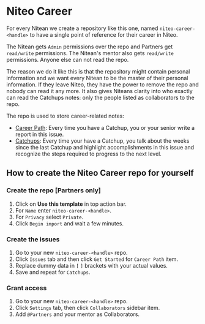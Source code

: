 # Niteo Career

For every Nitean we create a repository like this one, named `niteo-career-<handle>` to have a single point of reference for their career in Niteo.

The Nitean gets `Admin` permissions over the repo and Partners get `read/write` permissions. The Nitean's mentor also gets `read/write` permissions. Anyone else can not read the repo.

The reason we do it like this is that the repository might contain personal information and we want every Nitean to be the master of their personal information. If they leave Niteo, they have the power to remove the repo and nobody can read it any more. It also gives Niteans clarity into who exactly can read the Catchups notes: only the people listed as collaborators to the repo.

The repo is used to store career-related notes:
* [Career Path](https://github.com/niteoweb/niteo-career/issues/1): Every time you have a Catchup, you or your senior write a report in this issue.
* [Catchups](https://github.com/niteoweb/niteo-career/issues/2): Every time your have a Catchup, you talk about the weeks since the last Catchup and highlight accomplishments in this issue and recognize the steps required to progress to the next level.

## How to create the Niteo Career repo for yourself

### Create the repo [Partners only]

1. Click on **Use this template** in top action bar.
1. For `Name` enter `niteo-career-<handle>`.
1. For `Privacy` select `Private`.
1. Click `Begin import` and wait a few minutes.

### Create the issues

1. Go to your new `niteo-career-<handle>` repo.
1. Click `Issues` tab and then click `Get Started` for `Career Path` item.
1. Replace dummy data in `[` `]` brackets with your actual values.
1. Save and repeat for `Catchups`.

### Grant access

1. Go to your new `niteo-career-<handle>` repo.
1. Click `Settings` tab, then click `Collaborators` sidebar item.
1. Add `@Partners` and your mentor as Collaborators.
